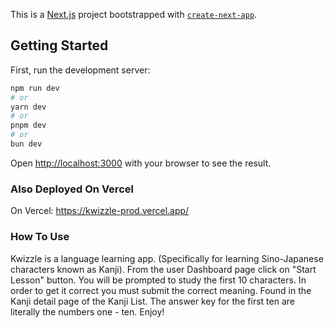 This is a [Next.js](https://nextjs.org/) project bootstrapped with [`create-next-app`](https://github.com/vercel/next.js/tree/canary/packages/create-next-app).

## Getting Started

First, run the development server:

```bash
npm run dev
# or
yarn dev
# or
pnpm dev
# or
bun dev
```

Open [http://localhost:3000](http://localhost:3000) with your browser to see the result.

### Also Deployed On Vercel

On Vercel: https://kwizzle-prod.vercel.app/

### How To Use

Kwizzle is a language learning app. (Specifically for learning Sino-Japanese characters known as Kanji).
From the user Dashboard page click on "Start Lesson" button. You will be prompted to study the first 10 characters. In order to get it correct you must submit the correct meaning. Found in the Kanji detail page of the Kanji List. The answer key for the first ten are literally the numbers one - ten. Enjoy!

